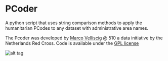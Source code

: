 # PCoder
A python script that uses string comparison methods to apply the humanitarian PCodes to any dataset with administrative area names.

The Pcoder was developed by [Marco Velliscig](https://github.com/MarcoVelliscig/Red_Cross_NL/tree/master/Pcoder) @ 510 a data initiative by the Netherlands Red Cross.
Code is available under the [GPL license](https://github.com/rodekruis/Pcoder/blob/master/LICENSE)

![alt tag](http://510.global/wp-content/uploads/2015/06/510-opengraph.png)

